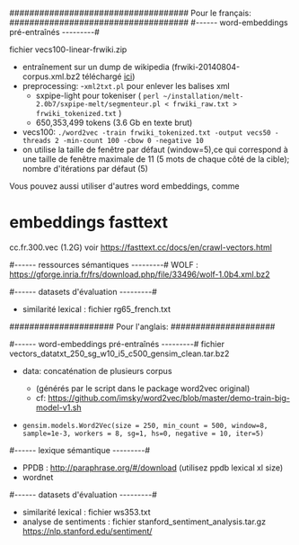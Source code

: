####################################
Pour le français:
####################################
#------ word-embeddings pré-entraînés ---------#

fichier vecs100-linear-frwiki.zip

- entraînement sur un dump de wikipedia
  (frwiki-20140804-corpus.xml.bz2 téléchargé [ici](http://linguatools.org/tools/corpora/wikipedia-monolingual-corpora/)) 
- preprocessing:
    -`xml2txt.pl` pour enlever les balises xml
    - sxpipe-light pour tokeniser   ( `perl ~/installation/melt-2.0b7/sxpipe-melt/segmenteur.pl < frwiki_raw.txt > frwiki_tokenized.txt` )
    - 650,353,499 tokens (3.6 Gb en texte brut)
- vecs100:  `./word2vec -train frwiki_tokenized.txt -output vecs50 -threads 2 -min-count 100 -cbow 0 -negative 10`
- on utilise la taille de fenêtre par défaut (window=5),ce qui correspond à une taille de fenêtre maximale de 11 (5 mots de chaque côté de la cible); nombre d'itérations par défaut (5)

Vous pouvez aussi utiliser d'autres word embeddings, comme 
# embeddings fasttext
cc.fr.300.vec (1.2G)
voir https://fasttext.cc/docs/en/crawl-vectors.html

#------ ressources sémantiques ---------#
WOLF : https://gforge.inria.fr/frs/download.php/file/33496/wolf-1.0b4.xml.bz2


#------ datasets d'évaluation ---------#
- similarité lexical : fichier rg65_french.txt



#####################
Pour l'anglais: 
#####################

#------ word-embeddings pré-entraînés ---------#
fichier vectors_datatxt_250_sg_w10_i5_c500_gensim_clean.tar.bz2 

- data: concaténation de plusieurs corpus
    - (générés par le script dans le package word2vec original)
    - cf: https://github.com/imsky/word2vec/blob/master/demo-train-big-model-v1.sh

- `gensim.models.Word2Vec(size = 250, min_count = 500, window=8, sample=1e-3, workers = 8, sg=1, hs=0, negative = 10, iter=5)`

#------ lexique sémantique ---------#
- PPDB : http://paraphrase.org/#/download (utilisez ppdb lexical xl size)
- wordnet 

#------ datasets d'évaluation ---------#
- similarité lexical : fichier ws353.txt
- analyse de sentiments : fichier stanford_sentiment_analysis.tar.gz
  https://nlp.stanford.edu/sentiment/
